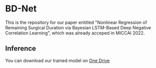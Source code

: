 # BD-Net


This is the repository for our paper entitled "Nonlinear Regression of Remaining Surgical Duration via Bayesian LSTM-Based Deep Negative Correlation Learning", which was already acceped in MICCAI 2022.


## Inference

You can download our trained model on [One Drive](https://sjtueducn-my.sharepoint.com/:f:/g/personal/sjtuwjy_sjtu_edu_cn/Ev4feqx0tetDrvc_LxXiGZYBLLGrqB4FUpxHRZXDSOFApA?e=BDzVqz)
